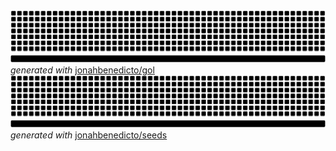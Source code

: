 <img src="./gol-glider.svg" alt="Game of Life" />
<em>generated with</em> <a href="https://github.com/jonahbenedicto/gol">jonahbenedicto/gol</a>
<img src="./seeds-random.svg" alt="Seeds" />
<em>generated with</em> <a href="https://github.com/jonahbenedicto/seeds">jonahbenedicto/seeds</a>